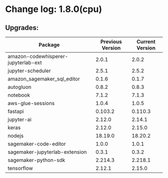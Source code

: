 # Change log: 1.8.0(cpu)

## Upgrades: 

Package | Previous Version | Current Version
---|---|---
amazon-codewhisperer-jupyterlab-ext|2.0.1|2.0.2
jupyter-scheduler|2.5.1|2.5.2
amazon_sagemaker_sql_editor|0.1.6|0.1.7
autogluon|0.8.2|0.8.3
notebook|7.1.2|7.1.3
aws-glue-sessions|1.0.4|1.0.5
fastapi|0.103.2|0.110.3
jupyter-ai|2.12.0|2.14.1
keras|2.12.0|2.15.0
nodejs|18.19.0|18.20.2
sagemaker-code-editor|1.0.0|1.0.1
sagemaker-jupyterlab-extension|0.3.1|0.3.2
sagemaker-python-sdk|2.214.3|2.218.1
tensorflow|2.12.1|2.15.0
